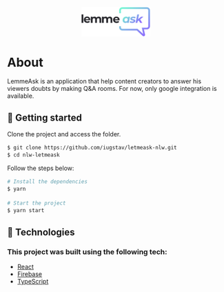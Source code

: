 <p align="center">
  <img alt="Letmeask" src=".github/logo.svg" width="160px">
</p>

# About

LemmeAsk is an application that help content creators to answer his viewers doubts by making Q&A rooms. For now, only google integration is available.

## 🚀 Getting started

Clone the project and access the folder.

```bash
$ git clone https://github.com/iugstav/letmeask-nlw.git
$ cd nlw-letmeask
```

Follow the steps below:

```bash
# Install the dependencies
$ yarn

# Start the project
$ yarn start
```

## :rocket: Technologies

<h3>This project was built using the following tech:</h4>

- [React](https://reactjs.org)
- [Firebase](https://firebase.google.com/)
- [TypeScript](https://www.typescriptlang.org/)
